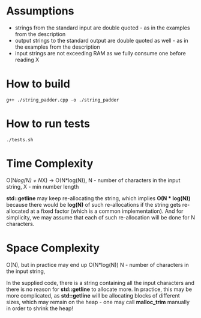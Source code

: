 # Assumptions

- strings from the standard input are double quoted - as in the examples from the description
- output strings to the standard output are double quoted as well - as in the examples from the description
- input strings are not exceeding RAM as we fully consume one before reading X 

# How to build
```
g++ ./string_padder.cpp -o ./string_padder 
```

# How to run tests
```
./tests.sh
```

# Time Complexity

O(N*log(N) + N*X) -> O(N*log(N)), 
N - number of characters in the input string, 
X - min number length

**std::getline** may keep re-allocating the string, which implies **O(N * log(N))** because there would be **log(N)** of such re-allocations if the string gets re-allocated at a fixed factor (which is a common implementation). And for simplicity, we may assume that each of such re-allocation will be done for N characters.

# Space Complexity

O(N), but in practice may end up O(N*log(N))
N - number of characters in the input string, 

In the supplied code, there is a string containing all the input characters and there is no reason for **std::getline** to allocate more. In practice, this may be more complicated, as **std::getline** will be allocating blocks of different sizes, which may remain on the heap - one may call **malloc_trim** manually in order to shrink the heap!
